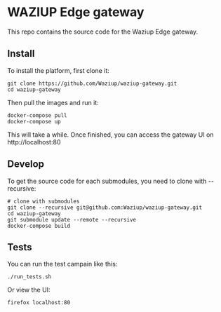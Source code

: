 WAZIUP Edge gateway
===================

This repo contains the source code for the Waziup Edge gateway.

Install
-------

To install the platform, first clone it:
```
git clone https://github.com/Waziup/waziup-gateway.git
cd waziup-gateway
```

Then pull the images and run it:
```
docker-compose pull
docker-compose up
```

This will take a while. Once finished, you can access the gateway UI on http://localhost:80

Develop
-------

To get the source code for each submodules, you need to clone with --recursive:
```
# clone with submodules
git clone --recursive git@github.com:Waziup/waziup-gateway.git
cd waziup-gateway
git submodule update --remote --recursive
docker-compose build
```

Tests
-----

You can run the test campain like this:
```
./run_tests.sh
```

Or view the UI:
```
firefox localhost:80
```


